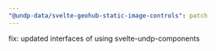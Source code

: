 ```yaml
---
"@undp-data/svelte-geohub-static-image-controls": patch
---
```


fix: updated interfaces of using svelte-undp-components
